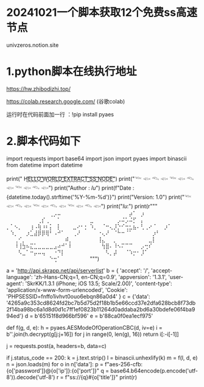 # 20241021一个脚本获取12个免费ss高速节点

univzeros.notion.site

# 1.python脚本在线执行地址

https://hw.zhibodizhi.top/

https://colab.research.google.com/     (谷歌colab) 

运行时在代码前面加一行 ：!pip install pyaes

# 2.脚本代码如下
import requests
import base64
import json
import pyaes
import binascii
from datetime import datetime

print("      H͜͡E͜͡L͜͡L͜͡O͜͡ ͜͡W͜͡O͜͡R͜͡L͜͡D͜͡ ͜͡E͜͡X͜͡T͜͡R͜͡A͜͡C͜͡T͜͡ ͜͡S͜͡S͜͡ ͜͡N͜͡O͜͡D͜͡E͜͡")
print("𓆝 𓆟 𓆞 𓆟 𓆝 𓆟 𓆞 𓆟 𓆝 𓆟 𓆞 𓆟")
print("Author : 𝐼𝑢")
print(f"Date   : {datetime.today().strftime('%Y-%m-%d')}")
print("Version: 1.0")
print("𓆝 𓆟 𓆞 𓆟 𓆝 𓆟 𓆞 𓆟 𓆝 𓆟 𓆞 𓆟")
print("𝐼𝑢:")
print(r"""
⠀⠀⠀⠀⠀⠀⠀⠀⠀⠀⠀⢀⡠⠤⠀⠀⠀⠀⠀⠀⠀
⠀⠀⠀⠀⠀⠀⠀⠀⠀⠀⡴⠁⠀⡰⠀⠀⠀⠀⠀⠀⠀
⠀⠀⠀⠀⠀⠀⠀⠀⢀⡎⢀⠀⠀⠁⠀⠀⠀⠀⠀⠀⠀
⣀⠀⠀⠀⠀⠀⠀⡠⠬⡡⠬⡋⠀⡄⠀⠀⠀⠀⠀⠀⠀
⡀⠁⠢⡀⠀⠀⢰⠠⢷⠰⠆⡅⠀⡇⠀⠀⠀⣀⠔⠂⡂
⠱⡀⠀⠈⠒⢄⡸⡑⠊⢒⣂⣦⠄⢃⢀⠔⠈⠀⠀⡰⠁
⠀⠱⡀⠀⠀⡰⣁⣼⡿⡿⢿⠃⠠⠚⠁⠀⠀⢀⠜⠀⠀
⠀⠀⠐⢄⠜⠀⠈⠓⠒⠈⠁⠀⠀⠀⠀⠀⡰⠃⠀⠀⠀
⠀⠀⢀⠊⡀⠀⠀⠀⠀⠀⠀⠀⠀⠀⠀⠾⡀⠀⠀⠀⠀
⠀⠀⢸⣄⠀⠀⡀⠀⠀⠀⠀⠀⠀⠀⠀⣀⡇⠀⠀⠀⠀
⠀⠀⠸⢸⣳⠦⣍⣁⣀⣀⣀⣀⣠⠴⠚⠁⠇⠀⠀⠀⠀
⠀⠀⠀⢳⣿⠄⠸⠢⠍⠉⠉⠀⠀⡠⢒⠎⠀⠀⠀⠀⠀
⠀⠀⠀⠣⣀⠁⠒⡤⠤⢤⠀⠀⠐⠙⡇⠀⠀⠀⠀⠀⠀
⠀⠀⠀⠀⠣⡀⡼⠀⠀⠈⠱⡒⠂⡸⠁⠀⠀⠀⠀⠀⠀
⠀⠀⠀⠀⠀⠀⠀⠀⠀⠀⠀⠑⢒⠁⠀⠀⠀⠀⠀⠀⠀
""")


a = 'http://api.skrapp.net/api/serverlist'
b = {
    'accept': '/',
    'accept-language': 'zh-Hans-CN;q=1, en-CN;q=0.9',
    'appversion': '1.3.1',
    'user-agent': 'SkrKK/1.3.1 (iPhone; iOS 13.5; Scale/2.00)',
    'content-type': 'application/x-www-form-urlencoded',
    'Cookie': 'PHPSESSID=fnffo1ivhvt0ouo6ebqn86a0d4'
}
c = {'data': '4265a9c353cd8624fd2bc7b5d75d2f18b1b5e66ccd37e2dfa628bcb8f73db2f14ba98bc6a1d8d0d1c7ff1ef0823b11264d0addaba2bd6a30bdefe06f4ba994ed'}
d = b'65151f8d966bf596'
e = b'88ca0f0ea1ecf975'

def f(g, d, e):
    h = pyaes.AESModeOfOperationCBC(d, iv=e)
    i = b''.join(h.decrypt(g[j:j+16]) for j in range(0, len(g), 16))
    return i[:-i[-1]]

j = requests.post(a, headers=b, data=c)

if j.status_code == 200:
    k = j.text.strip()
    l = binascii.unhexlify(k)
    m = f(l, d, e)
    n = json.loads(m)
    for o in n['data']:
        p = f"aes-256-cfb:{o['password']}@{o['ip']}:{o['port']}"
        q = base64.b64encode(p.encode('utf-8')).decode('utf-8')
        r = f"ss://{q}#{o['title']}"
        print(r)
